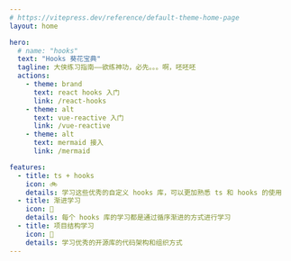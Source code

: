 ```yaml
---
# https://vitepress.dev/reference/default-theme-home-page
layout: home

hero:
  # name: "hooks"
  text: "Hooks 葵花宝典"
  tagline: 大侠练习指南——欲练神功，必先。。。啊，呸呸呸
  actions:
    - theme: brand
      text: react hooks 入门
      link: /react-hooks
    - theme: alt
      text: vue-reactive 入门
      link: /vue-reactive
    - theme: alt
      text: mermaid 接入
      link: /mermaid

features:
  - title: ts + hooks
    icon: 🚲
    details: 学习这些优秀的自定义 hooks 库，可以更加熟悉 ts 和 hooks 的使用
  - title: 渐进学习
    icon: 🚅
    details: 每个 hooks 库的学习都是通过循序渐进的方式进行学习
  - title: 项目结构学习
    icon: 🚀
    details: 学习优秀的开源库的代码架构和组织方式
---
```


